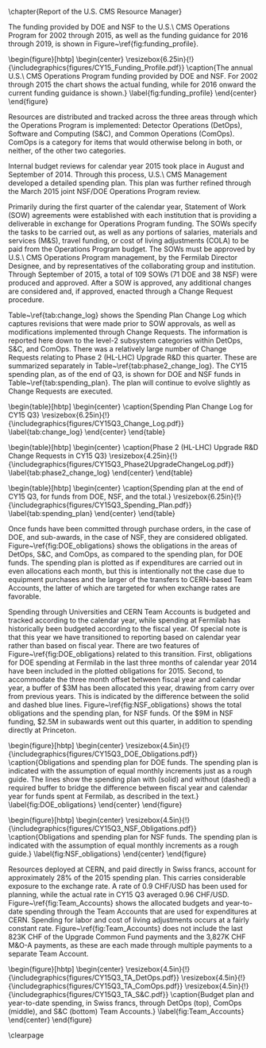 
\chapter{Report of the U.S. CMS Resource Manager}

The funding provided by DOE and NSF to the U.S.\ CMS Operations Program
for 2002 through 2015, as well as the funding guidance for 2016 through 2019,
is shown in Figure~\ref{fig:funding_profile}.

\begin{figure}[hbtp]
  \begin{center}
    \resizebox{6.25in}{!}{\includegraphics{figures/CY15_Funding_Profile.pdf}}
    \caption{The annual U.S.\ CMS Operations Program funding provided by
DOE and NSF.  For 2002 through 2015 the chart shows the actual funding,
while for 2016 onward the current funding guidance is shown.}
    \label{fig:funding_profile}
  \end{center}
\end{figure}

Resources are distributed and tracked across the three areas through
which the Operations Program is implemented:  Detector Operations (DetOps),
Software and Computing (S\&C), and Common Operations (ComOps).
ComOps is a category for items that would otherwise belong in both, or
neither, of the other two categories.

Internal budget reviews for calendar year 2015 took place in August and
September of 2014.  Through this process, U.S.\ CMS Management
developed a detailed spending plan.  This plan was further refined
through the March 2015 joint NSF/DOE Operations Program review.

Primarily during the first quarter of the calendar year,
Statement of Work (SOW) agreements were established with each institution
that is providing a deliverable in exchange for Operations Program funding.
The SOWs specify the tasks to be carried out, as well as any portions of
salaries, materials and services (M\&S), travel funding, or cost of living
adjustments (COLA) to be paid from the Operations Program budget.
The SOWs must be approved by U.S.\ CMS Operations Program management,
by the Fermilab Director Designee, and by
representatives of the collaborating group and institution.
Through September of 2015, a total of 109 SOWs (71 DOE and 38 NSF) were produced
and approved.  After a SOW is approved, any additional changes are considered and,
if approved, enacted through a Change Request procedure.

Table~\ref{tab:change_log} shows the Spending Plan Change Log which
captures revisions that were made prior to SOW approvals, as well as
modifications implemented through Change Requests.  The information is
reported here down to the level-2 subsystem categories within DetOps, S\&C,
and ComOps.  There was a relatively large number of Change Requests
relating to Phase 2 (HL-LHC) Upgrade R\&D this quarter.  These are
summarized separately in Table~\ref{tab:phase2_change_log}.
The CY15 spending plan, as of the end of Q3, is shown for DOE
and NSF funds in Table~\ref{tab:spending_plan}.  The plan will
continue to evolve slightly as Change Requests are executed.

\begin{table}[hbtp]
  \begin{center}
    \caption{Spending Plan Change Log for CY15 Q3}
    \resizebox{6.25in}{!}{\includegraphics{figures/CY15Q3_Change_Log.pdf}}
    \label{tab:change_log}
  \end{center}
\end{table}

\begin{table}[hbtp]
  \begin{center}
    \caption{Phase 2 (HL-LHC) Upgrade R\&D Change Requests in CY15 Q3}
    \resizebox{4.25in}{!}{\includegraphics{figures/CY15Q3_Phase2UpgradeChangeLog.pdf}}
    \label{tab:phase2_change_log}
  \end{center}
\end{table}

\begin{table}[hbtp]
  \begin{center}
    \caption{Spending plan at the end of CY15 Q3, for funds from DOE, NSF, and the total.}
    \resizebox{6.25in}{!}{\includegraphics{figures/CY15Q3_Spending_Plan.pdf}}
    \label{tab:spending_plan}
  \end{center}
\end{table}

Once funds have been committed through purchase orders, in the case of DOE, and
sub-awards, in the case of NSF, they are considered obligated.
Figure~\ref{fig:DOE_obligations} shows the obligations in the areas of DetOps,
S\&C, and ComOps, as compared to the spending plan, for DOE funds.  The spending
plan is plotted as if expenditures are carried out in even allocations each month, but this is
intentionally not the case due to equipment purchases and the larger of the transfers to CERN-based
Team Accounts, the latter of which are targeted for when exchange rates are favorable.

Spending through Universities and CERN Team Accounts is budgeted and tracked according
to the calendar year, while spending at Fermilab has historically been budgeted according
to the fiscal year.  Of special note is that this year we have transitioned to
reporting based on calendar year rather than based on fiscal year.  There are two features
of Figure~\ref{fig:DOE_obligations} related to this transition.
First, obligations for DOE spending at Fermilab in the last three months of calendar year 2014
have been included in the plotted obligations for 2015.  Second, to accommodate the three month
offset between fiscal year and calendar year, a buffer of \$3M has been allocated this year,
drawing from carry over from previous years.  This is indicated by the difference between
the solid and dashed blue lines.  Figure~\ref{fig:NSF_obligations} shows the total obligations
and the spending plan, for NSF funds.  Of the \$9M in NSF funding, \$2.5M in subawards went out
this quarter, in addition to spending directly at Princeton.

\begin{figure}[hbtp]
  \begin{center}
    \resizebox{4.5in}{!}{\includegraphics{figures/CY15Q3_DOE_Obligations.pdf}}
    \caption{Obligations and spending plan for DOE funds.  The spending plan
is indicated with the assumption of equal monthly increments just as a rough guide.
The lines show the spending plan with (solid) and without (dashed) a required
buffer to bridge the difference between fiscal year and calendar year for
funds spent at Fermilab, as described in the text.}
    \label{fig:DOE_obligations}
  \end{center}
\end{figure}

\begin{figure}[hbtp]
  \begin{center}
    \resizebox{4.5in}{!}{\includegraphics{figures/CY15Q3_NSF_Obligations.pdf}}
    \caption{Obligations and spending plan for NSF funds.  The spending plan
is indicated with the assumption of equal monthly increments as a rough guide.}
    \label{fig:NSF_obligations}
  \end{center}
\end{figure}

Resources deployed at CERN, and paid directly in Swiss francs, account for approximately
28\% of the 2015 spending plan.  This carries considerable exposure to the exchange rate.
A rate of 0.9 CHF/USD has been used for planning, while the actual rate in
CY15 Q3 averaged 0.96 CHF/USD.  Figure~\ref{fig:Team_Accounts} shows the
allocated budgets and year-to-date spending through the Team Accounts that are
used for expenditures at CERN.  Spending for labor and cost of living adjustments
occurs at a fairly constant rate.  Figure~\ref{fig:Team_Accounts} does not include
the last 823K CHF of the Upgrade Common Fund payments and the 3,827K CHF M\&O-A payments,
as these are each made through multiple payments to a separate Team Account.

\begin{figure}[hbtp]
  \begin{center}
    \resizebox{4.5in}{!}{\includegraphics{figures/CY15Q3_TA_DetOps.pdf}}
    \resizebox{4.5in}{!}{\includegraphics{figures/CY15Q3_TA_ComOps.pdf}}
    \resizebox{4.5in}{!}{\includegraphics{figures/CY15Q3_TA_S&C.pdf}}
    \caption{Budget plan and year-to-date spending, in Swiss francs, through DetOps (top), ComOps (middle),
and S\&C (bottom) Team Accounts.}
    \label{fig:Team_Accounts}
  \end{center}
\end{figure}


\clearpage

